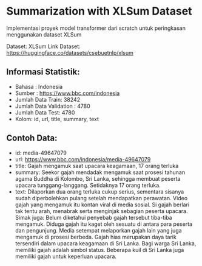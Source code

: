 # Summarization with XLSum Dataset

Implementasi proyek model transformer dari scratch untuk peringkasan menggunakan dataset XLSum

Dataset: XLSum
Link Dataset: https://huggingface.co/datasets/csebuetnlp/xlsum

## Informasi Statistik:
- Bahasa : Indonesia
- Sumber : https://www.bbc.com/indonesia
- Jumlah Data Train: 38242
- Jumlah Data Validation : 4780
- Jumlah Data Test: 4780
- Kolom: id, url, title, summary, text

## Contoh Data:
- id: media-49647079
- url: https://www.bbc.com/indonesia/media-49647079
- title: Gajah mengamuk saat upacara keagamaan, 17 orang terluka
- summary: Seekor gajah mendadak mengamuk saat prosesi tahunan agama Buddha di Kolombo, Sri Lanka, sehingga membuat peserta upacara tunggang-langgang. Setidaknya 17 orang terluka.
- text: Dilaporkan dua orang terluka cukup serius, sementara sisanya sudah diperbolehkan pulang setelah mendapatkan perawatan. Video gajah yang mengamuk itu kontan viral di media sosial. Si gajah berlari tak tentu arah, menabrak serta menginjak sebagian peserta upacara. Simak juga: Belum diketahui penyebab gajah tersebut tiba-tiba mengamuk. Diduga gajah itu kaget oleh sesuatu di antara para peserta dan pengunjung. Media setempat melaporkan gajah lain yang juga mengamuk di prosesi berbeda. Gajah hias merupakan daya tarik tersendiri dalam upacara keagamaan di Sri Lanka. Bagi warga Sri Lanka, memiliki gajah adalah simbol status. Beberapa kuil di Sri Lanka juga memiliki gajah untuk keperluan upacara.
